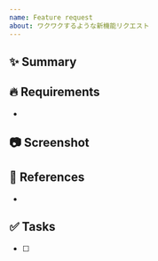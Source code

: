 ```yaml
---
name: Feature request
about: ワクワクするような新機能リクエスト
---
```


## ✨ Summary
<!-- 概要を記載する -->

## 🔥 Requirements
<!-- 要件を記載する -->
<!-- 例) 〇〇ができる, xxなときに△△する -->
+ 

## 📷 Screenshot
<!-- デザイン画面のスクリーンショット -->

## 📄 References
<!-- 参考資料などを記載する -->
+ 

## ✅ Tasks
<!-- 必要な作業を記載する -->
+ [ ] 
